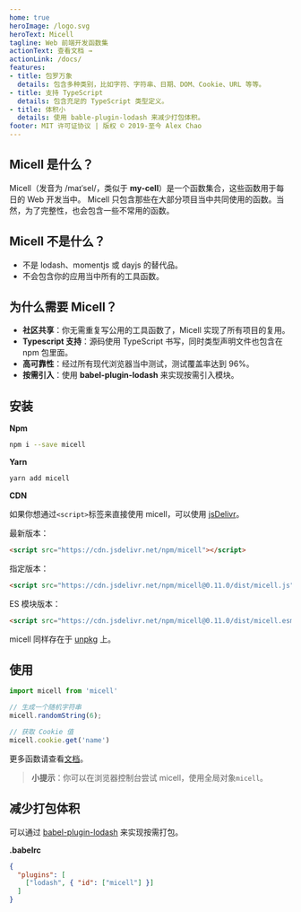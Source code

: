 ```yaml
---
home: true
heroImage: /logo.svg
heroText: Micell
tagline: Web 前端开发函数集
actionText: 查看文档 →
actionLink: /docs/
features:
- title: 包罗万象
  details: 包含多种类别，比如字符、字符串、日期、DOM、Cookie、URL 等等。
- title: 支持 TypeScript
  details: 包含充足的 TypeScript 类型定义。
- title: 体积小
  details: 使用 bable-plugin-lodash 来减少打包体积。
footer: MIT 许可证协议 | 版权 © 2019-至今 Alex Chao
---
```


## Micell 是什么？

Micell（发音为 /maɪˈsel/，类似于 **my-cell**）是一个函数集合，这些函数用于每日的 Web 开发当中。
Micell 只包含那些在大部分项目当中共同使用的函数。当然，为了完整性，也会包含一些不常用的函数。

## Micell 不是什么？

* 不是 lodash、momentjs 或 dayjs 的替代品。
* 不会包含你的应用当中所有的工具函数。

## 为什么需要 Micell？

* **社区共享**：你无需重复写公用的工具函数了，Micell 实现了所有项目的复用。
* **Typescript 支持**：源码使用 TypeScript 书写，同时类型声明文件也包含在 npm 包里面。
* **高可靠性**：经过所有现代浏览器当中测试，测试覆盖率达到 96%。
* **按需引入**：使用 **babel-plugin-lodash** 来实现按需引入模块。

## 安装

**Npm**

```sh
npm i --save micell
```

**Yarn**

```sh
yarn add micell
```

**CDN**

如果你想通过`<script>`标签来直接使用 micell，可以使用 [jsDelivr](https://www.jsdelivr.com/package/npm/micell)。

最新版本：

```html
<script src="https://cdn.jsdelivr.net/npm/micell"></script>
```

指定版本：

```html
<script src="https://cdn.jsdelivr.net/npm/micell@0.11.0/dist/micell.js"></script>
```

ES 模块版本：

```html
<script src="https://cdn.jsdelivr.net/npm/micell@0.11.0/dist/micell.esm.browser.js"></script>
```

micell 同样存在于 [unpkg](https://unpkg.com/) 上。

## 使用

```js
import micell from 'micell'

// 生成一个随机字符串
micell.randomString(6);

// 获取 Cookie 值
micell.cookie.get('name')
```

更多函数请查看[文档](/cn/docs/)。

> **小提示**：你可以在浏览器控制台尝试 micell，使用全局对象`micell`。

## 减少打包体积

可以通过 [babel-plugin-lodash](https://www.npmjs.com/package/babel-plugin-lodash) 来实现按需打包。

**.babelrc**

```json
{
  "plugins": [
    ["lodash", { "id": ["micell"] }]
  ]
}
```

